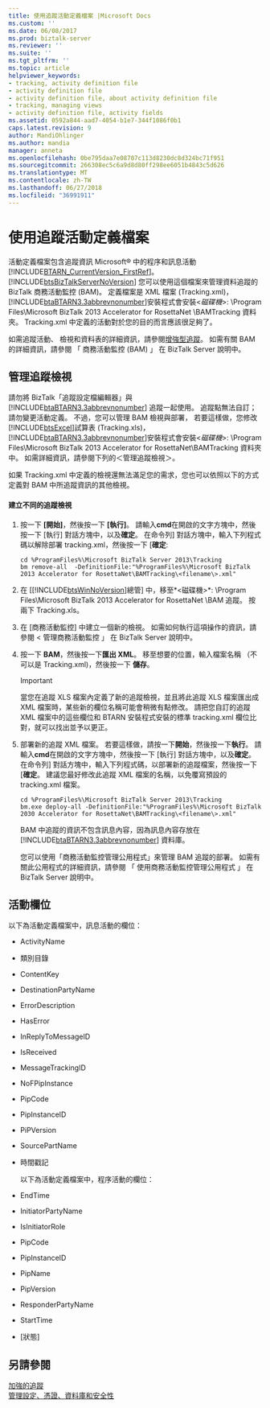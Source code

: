 ```yaml
---
title: 使用追蹤活動定義檔案 |Microsoft Docs
ms.custom: ''
ms.date: 06/08/2017
ms.prod: biztalk-server
ms.reviewer: ''
ms.suite: ''
ms.tgt_pltfrm: ''
ms.topic: article
helpviewer_keywords:
- tracking, activity definition file
- activity definition file
- activity definition file, about activity definition file
- tracking, managing views
- activity definition file, activity fields
ms.assetid: 0592a844-aad7-4054-b1e7-344f1086f0b1
caps.latest.revision: 9
author: MandiOhlinger
ms.author: mandia
manager: anneta
ms.openlocfilehash: 0be795daa7e08707c113d8230dc8d324bc71f951
ms.sourcegitcommit: 266308ec5c6a9d8d80ff298ee6051b4843c5d626
ms.translationtype: MT
ms.contentlocale: zh-TW
ms.lasthandoff: 06/27/2018
ms.locfileid: "36991911"
---
```

# <a name="working-with-the-tracking-activity-definition-file"></a>使用追蹤活動定義檔案
活動定義檔案包含追蹤資訊 Microsoft® 中的程序和訊息活動[!INCLUDE[BTARN_CurrentVersion_FirstRef](../../includes/btarn-currentversion-firstref-md.md)]。 [!INCLUDE[btsBizTalkServerNoVersion](../../includes/btsbiztalkservernoversion-md.md)] 您可以使用這個檔案來管理資料追蹤的 BizTalk 商務活動監控 (BAM)。 定義檔案是 XML 檔案 (Tracking.xml)，[!INCLUDE[btaBTARN3.3abbrevnonumber](../../includes/btabtarn3-3abbrevnonumber-md.md)]安裝程式會安裝\<*磁碟機*\>: \Program Files\Microsoft BizTalk 2013 Accelerator for RosettaNet \BAMTracking 資料夾。 Tracking.xml 中定義的活動對於您的目的而言應該很足夠了。  
  
 如需追蹤活動、 檢視和資料表的詳細資訊，請參閱[增強型追蹤](../../adapters-and-accelerators/accelerator-rosettanet/enhanced-tracking.md)。 如需有關 BAM 的詳細資訊，請參閱 「 商務活動監控 (BAM) 」 在 BizTalk Server 說明中。  
  
## <a name="managing-tracking-views"></a>管理追蹤檢視  
 請勿將 BizTalk「追蹤設定檔編輯器」與 [!INCLUDE[btaBTARN3.3abbrevnonumber](../../includes/btabtarn3-3abbrevnonumber-md.md)] 追蹤一起使用。 追蹤點無法自訂；請勿變更活動定義。 不過，您可以管理 BAM 檢視與部署， 若要這樣做，您修改[!INCLUDE[btsExcel](../../includes/btsexcel-md.md)]試算表 (Tracking.xls)，[!INCLUDE[btaBTARN3.3abbrevnonumber](../../includes/btabtarn3-3abbrevnonumber-md.md)]安裝程式會安裝\<*磁碟機*\>: \Program Files\Microsoft BizTalk 2013 Accelerator for RosettaNet\BAMTracking 資料夾中。 如需詳細資訊，請參閱下列的＜管理追蹤檢視＞。  
  
 如果 Tracking.xml 中定義的檢視還無法滿足您的需求，您也可以依照以下的方式定義對 BAM 中所追蹤資訊的其他檢視。  
  
#### <a name="to-create-different-tracking-views"></a>建立不同的追蹤檢視  
  
1. 按一下 **[開始]**，然後按一下 **[執行]**。 請輸入**cmd**在開啟的文字方塊中，然後按一下 [執行] 對話方塊中，以及**確定**。 在命令列] 對話方塊中，輸入下列程式碼以解除部署 tracking.xml，然後按一下 [**確定**:  
  
   ```  
   cd %ProgramFiles%\Microsoft BizTalk Server 2013\Tracking  
   bm remove-all  -DefinitionFile:"%ProgramFiles%\Microsoft BizTalk 2013 Accelerator for RosettaNet\BAMTracking\<filename\>.xml"  
   ```  
  
2. 在 [[!INCLUDE[btsWinNoVersion](../../includes/btswinnoversion-md.md)]總管] 中，移至*\<磁碟機\>*: \Program Files\Microsoft BizTalk 2013 Accelerator for RosettaNet \BAM 追蹤。 按兩下 Tracking.xls。  
  
3. 在 [商務活動監控] 中建立一個新的檢視。 如需如何執行這項操作的資訊，請參閱 < 管理商務活動監控 」 在 BizTalk Server 說明中。  
  
4. 按一下  **BAM**，然後按一下**匯出 XML**。 移至想要的位置，輸入檔案名稱 （不可以是 Tracking.xml)，然後按一下 **儲存**。  
  
   > [!IMPORTANT]
   >  當您在追蹤 XLS 檔案內定義了新的追蹤檢視，並且將此追蹤 XLS 檔案匯出成 XML 檔案時，某些新的欄位名稱可能會稍微有點修改。 請把您自訂的追蹤 XML 檔案中的這些欄位和 BTARN 安裝程式安裝的標準 tracking.xml 欄位比對，就可以找出並予以更正。  
  
5. 部署新的追蹤 XML 檔案。 若要這樣做，請按一下**開始**，然後按一下**執行**。 請輸入**cmd**在開啟的文字方塊中，然後按一下 [執行] 對話方塊中，以及**確定**。 在命令列] 對話方塊中，輸入下列程式碼，以部署新的追蹤檔案，然後按一下 [**確定**。 建議您最好修改此追蹤 XML 檔案的名稱，以免覆寫預設的 tracking.xml 檔案。  
  
   ```  
   cd %ProgramFiles%\Microsoft BizTalk Server 2013\Tracking  
   bm.exe deploy-all -DefinitionFile:"%ProgramFiles%\Microsoft BizTalk 2030 Accelerator for RosettaNet\BAMTracking\<filename\>.xml"  
   ```  
  
   BAM 中追蹤的資訊不包含訊息內容，因為訊息內容存放在 [!INCLUDE[btaBTARN3.3abbrevnonumber](../../includes/btabtarn3-3abbrevnonumber-md.md)] 資料庫。  
  
   您可以使用「商務活動監控管理公用程式」來管理 BAM 追蹤的部署。 如需有關此公用程式的詳細資訊，請參閱 「 使用商務活動監控管理公用程式 」 在 BizTalk Server 說明中。  
  
## <a name="activity-fields"></a>活動欄位  
 以下為活動定義檔案中，訊息活動的欄位：  
  
- ActivityName  
  
- 類別目錄  
  
- ContentKey  
  
- DestinationPartyName  
  
- ErrorDescription  
  
- HasError  
  
- InReplyToMessageID  
  
- IsReceived  
  
- MessageTrackingID  
  
- NoFPipInstance  
  
- PipCode  
  
- PipInstanceID  
  
- PiPVersion  
  
- SourcePartName  
  
- 時間戳記  
  
  以下為活動定義檔案中，程序活動的欄位：  
  
- EndTime  
  
- InitiatorPartyName  
  
- IsInitiatorRole  
  
- PipCode  
  
- PipInstanceID  
  
- PipName  
  
- PipVersion  
  
- ResponderPartyName  
  
- StartTime  
  
- [狀態]  
  
## <a name="see-also"></a>另請參閱  
 [加強的追蹤](../../adapters-and-accelerators/accelerator-rosettanet/enhanced-tracking.md)   
 [管理設定、憑證、資料庫和安全性](manage-configuration-certificates-databases-security.md)